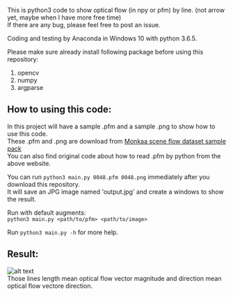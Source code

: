 This is python3 code to show optical flow (in npy or pfm) by line. (not arrow yet, maybe when I have more free time)<br />
If there are any bug, please feel free to post an issue.<br />

Coding and testing by Anaconda in Windows 10 with python 3.6.5.<br />

Please make sure already install following package before using this repository:<br />
1. opencv<br />
2. numpy<br />
3. argparse<br />

## How to using this code:
In this project will have a sample .pfm and a sample .png to show how to use this code.<br />
These .pfm and .png are download from [Monkaa scene flow dataset sample pack](https://lmb.informatik.uni-freiburg.de/resources/datasets/SceneFlowDatasets.en.html)<br /> 
You can also find original code about how to read .pfm by python from the above website.<br /> 

You can run ```python3 main.py 0048.pfm 0048.png``` immediately after you download this repository.<br /> 
It will save an JPG image named 'output.jpg' and create a windows to show the result.<br />  

Run with default augments:<br />
```python3 main.py <path/to/pfm> <path/to/image>```<br />

Run ```python3 main.py -h``` for more help.<br />

## Result:<br />
![alt text](https://github.com/SHENG-KAI-HUANG/show_optical_flow_in_line/blob/master/readme_image/output.jpg)<br />
Those lines length mean optical flow vector magnitude and direction mean optical flow vectore direction.

